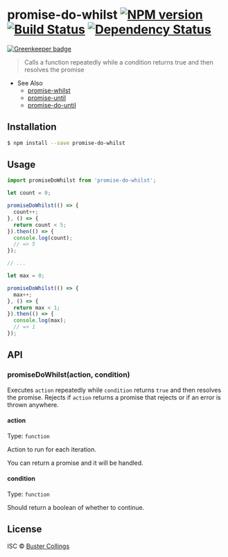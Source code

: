 # promise-do-whilst [![NPM version][npm-image]][npm-url] [![Build Status][travis-image]][travis-url] [![Dependency Status][daviddm-image]][daviddm-url]

[![Greenkeeper badge](https://badges.greenkeeper.io/busterc/promise-do-whilst.svg)](https://greenkeeper.io/)

> Calls a function repeatedly while a condition returns true and then resolves the promise

- See Also
  - [promise-whilst](https://github.com/sindresorhus/promise-whilst)
  - [promise-until](https://github.com/busterc/promise-until)
  - [promise-do-until](https://github.com/busterc/promise-do-until)

## Installation

```sh
$ npm install --save promise-do-whilst
```

## Usage

```js
import promiseDoWhilst from 'promise-do-whilst';

let count = 0;

promiseDoWhilst(() => {
  count++;
}, () => {
  return count < 5;
}).then(() => {
  console.log(count);
  // => 5
});

// ...

let max = 0;

promiseDoWhilst(() => {
  max++;
}, () => {
  return max < 1;
}).then(() => {
  console.log(max);
  // => 1
});

```

## API

### promiseDoWhilst(action, condition)

Executes `action` repeatedly while `condition` returns `true` and then resolves the promise. Rejects if `action` returns a promise that rejects or if an error is thrown anywhere.

#### action

Type: `function`

Action to run for each iteration.

You can return a promise and it will be handled.

#### condition

Type: `function`

Should return a boolean of whether to continue.

## License

ISC © [Buster Collings]()


[npm-image]: https://badge.fury.io/js/promise-do-whilst.svg
[npm-url]: https://npmjs.org/package/promise-do-whilst
[travis-image]: https://travis-ci.org/busterc/promise-do-whilst.svg?branch=master
[travis-url]: https://travis-ci.org/busterc/promise-do-whilst
[daviddm-image]: https://david-dm.org/busterc/promise-do-whilst.svg?theme=shields.io
[daviddm-url]: https://david-dm.org/busterc/promise-do-whilst
